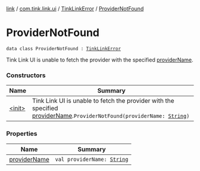 [link](../../../index.md) / [com.tink.link.ui](../../index.md) / [TinkLinkError](../index.md) / [ProviderNotFound](./index.md)

# ProviderNotFound

`data class ProviderNotFound : `[`TinkLinkError`](../index.md)

Tink Link UI is unable to fetch the provider with the specified [providerName](provider-name.md).

### Constructors

| Name | Summary |
|---|---|
| [&lt;init&gt;](-init-.md) | Tink Link UI is unable to fetch the provider with the specified [providerName](provider-name.md).`ProviderNotFound(providerName: `[`String`](https://kotlinlang.org/api/latest/jvm/stdlib/kotlin/-string/index.html)`)` |

### Properties

| Name | Summary |
|---|---|
| [providerName](provider-name.md) | `val providerName: `[`String`](https://kotlinlang.org/api/latest/jvm/stdlib/kotlin/-string/index.html) |
